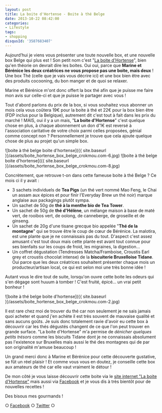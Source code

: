 ```yaml
---
layout: post
title: La boite d'Hortense - Boite à thé Belge
date: 2013-10-22 08:42:00
categories: 
- Lifestyle
tags: 
- shopping
disqusId: '3587683407'
---
```


Aujourd’hui je viens vous présenter une toute nouvelle box, et une nouvelle box Belge qui plus est ! Son petit nom c'est "[La boite d'Hortense](http://www.laboitedhortense.com/)", bien qu'en théorie on devrait dire les boites. Oui oui, parce que **Marine et Bérénice les deux créatrices ne vous propose pas une boite, mais deux** ! Une box Thé (celle que je vais vous décrire ici) et une box bien être avec des produits cocooning, du bon manger et de quoi se relaxer.

Marine et Bérénice m'ont donc offert la box thé afin que je puisse me faire mon avis sur celle-ci et que je puisse le partager avec vous !

Tout d'abord parlons du prix de la box, si vous souhaitez vous abonner un mois cela vous coûtera 19€ pour la boite à thé et 22€ pour la box bien être (FDP inclus pour la Belgique), autrement dit c'est tout à fait dans les prix du marché ! MAIS, oui il y a un mais, "**La boite d'Hortense**" c'est quelque chose en plus, à chaque abonnement un don d'1€ est reversé à l'association caritative de votre choix parmi celles proposées, génial comme concept non ? Personnellement je trouve que cela ajoute quelque chose de plus au projet qu'un simple box.

![boite à thé belge boite d'hortense]({{ site.baseurl }}/assets/boite_hortense_box_belge_crokmou.com-6.jpg) ![boite à thé belge boite d'hortense]({{ site.baseurl }}/assets/boite_hortense_box_belge_crokmou.com-8.jpg)

Concrètement, que retrouve t-on dans cette fameuse boite à thé Belge ? Ce mois ci il y avait :

*   3 sachets individuels de **Tea Pigs** (un thé vert nommé Mao Feng, le Chai un assam aux épices et pour finir l'Everyday Brew un thé noir) marque anglaise aux packagings plutôt sympa.
*   Un sachet de 50g de **thé à la menthe bio de Tea Tower**.
*   Un sachet de 50g de **thé d'Hélène**, un mélange maison à base de maté vert, de rooibos vert, de oolong, de canneberge, de groseille et de ginseng.
*   Un sachet de 20g d'une tisane grecque bio appelée "**Thé de la montagne**" qui se trouve être le coup de cœur de Bérénice. La malotira, est une plante que je ne connaissais pas du tout. D'aspect c'est assez amusant c'est tout doux mais cette plante est avant tout connue pour ses bienfaits sur les coups de froid, les migraines, la digestion...
*   Un coffret dégustation (Tendresses Matcha/Framboise, Croustis Earl grey et croustis chocolat intense) de la **biscuiterie Bruxelloise Tidane**. Oui parce que les deux créatrices souhaitent présenter chaque mois un producteur/artisan local, ce qui est selon moi une très bonne idée !

Autant vous le dire tout de suite, lorsqu'on ouvre cette boite les odeurs qui s'en dégage sont huuum à tomber ! C'est fruité, épicé... un vrai petit bonheur !

![boite à thé belge boite d'hortense]({{ site.baseurl }}/assets/boite_hortense_box_belge_crokmou.com-2.jpg)

Il est rare chez moi de trouver du thé car non seulement je ne sais jamais quoi acheter et quand j'en achète il est très souvent de mauvaise qualité et sans aucuns goûts. Je suis donc totalement ravie d'avoir eu cette box à découvrir car les thés dégustés changent de ce que l'on peut trouver en grande surface. "La boite d'Hortense" m'a permise de _dénicher quelques petits trésors_ comme les biscuits Tidane dont je ne connaissais absolument pas l'existence sur Bruxelles mais aussi le thé des montagnes qui de par son originalité m'amuse beaucoup !

Un grand merci donc à Marine et Bérénice pour cette découverte gustative, se fût un réel plaisir ! Et comme vous vous en doutez, je conseille cette box aux amateurs de thé car elle vaut vraiment le détour !

De mon côté je vous laisse découvrir cette boite via le [site internet "La boite d'Hortense"](http://www.laboitedhortense.com/) mais aussi via [Facebook](https://www.facebook.com/LaBoiteDHortense) et je vous dis à très bientôt pour de nouvelles recettes !

Des bisous mes gourmands !

○ [Facebook](https://www.facebook.com/crokmou.blog) ○ [Twitter](https://twitter.com/Crokmou) ○